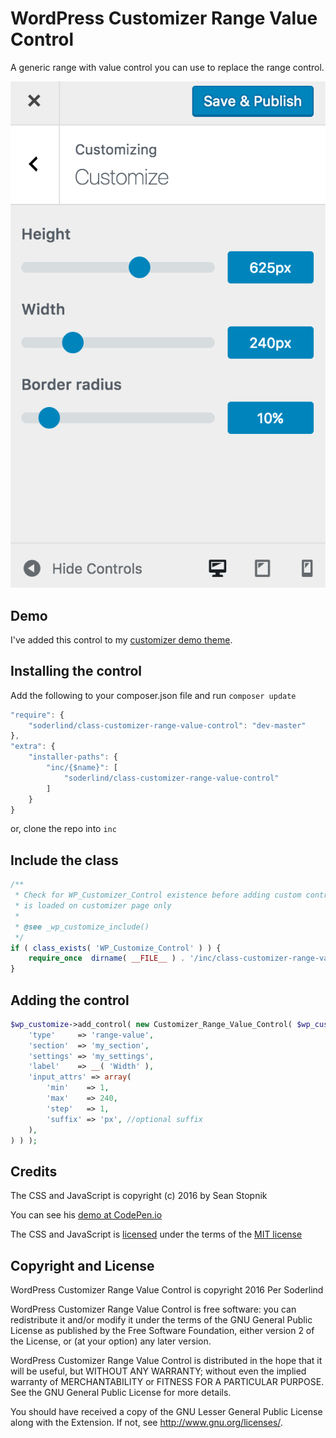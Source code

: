 # WordPress Customizer Range Value Control

A generic range with value control you can use to replace the range control.

<img src="assets/customizer-range-value-suffix.png" />

## Demo

I've added this control to my [customizer demo theme](https://github.com/soderlind/2016-customizer-demo).

## Installing the control

Add the following to your composer.json file and run `composer update`

```javascript
"require": {
	"soderlind/class-customizer-range-value-control": "dev-master"
},
"extra": {
	"installer-paths": {
		"inc/{$name}": [
			"soderlind/class-customizer-range-value-control"
		]
	}
}
```

or, clone the repo into `inc`

## Include the class

```php
/**
 * Check for WP_Customizer_Control existence before adding custom control because WP_Customize_Control
 * is loaded on customizer page only
 *
 * @see _wp_customize_include()
 */
if ( class_exists( 'WP_Customize_Control' ) ) {
	require_once  dirname( __FILE__ ) . '/inc/class-customizer-range-value-control/class-customizer-range-value-control.php';
}
```

## Adding the control

```php
$wp_customize->add_control( new Customizer_Range_Value_Control( $wp_customize, 'my_control', array(
	'type'     => 'range-value',
	'section'  => 'my_section',
	'settings' => 'my_settings',
	'label'    => __( 'Width' ),
	'input_attrs' => array(
		'min'    => 1,
		'max'    => 240,
		'step'   => 1,
		'suffix' => 'px', //optional suffix
  	),
) ) );
```

## Credits

The CSS and JavaScript is  copyright (c) 2016 by Sean Stopnik

You can see his [demo at CodePen.io](http://codepen.io/thelifemgmt/pen/CeLqA)

The CSS and JavaScript is [licensed](https://blog.codepen.io/legal/licensing/) under the terms of the [MIT license](http://opensource.org/licenses/MIT)

## Copyright and License

WordPress Customizer Range Value Control is copyright 2016 Per Soderlind

WordPress Customizer Range Value Control is free software: you can redistribute it and/or modify it under the terms of the GNU General Public License as published by the Free Software Foundation, either version 2 of the License, or (at your option) any later version.

WordPress Customizer Range Value Control is distributed in the hope that it will be useful, but WITHOUT ANY WARRANTY; without even the implied warranty of MERCHANTABILITY or FITNESS FOR A PARTICULAR PURPOSE. See the GNU General Public License for more details.

You should have received a copy of the GNU Lesser General Public License along with the Extension. If not, see http://www.gnu.org/licenses/.
